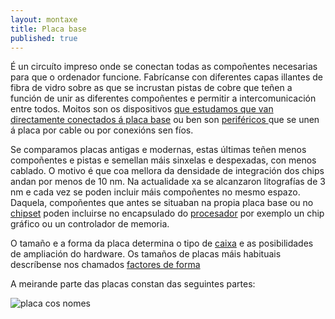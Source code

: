 ```yaml
---
layout: montaxe
title: Placa base
published: true
---
```



É un circuíto impreso onde se conectan todas as compoñentes necesarias para que o ordenador funcione. Fabrícanse con diferentes capas illantes de fibra de vidro sobre as que se incrustan pistas de cobre que teñen a función de unir as diferentes compoñentes e permitir a intercomunicación entre todos. Moitos son os dispositivos <a href="/placa/index.html"> que estudamos que van directamente conectados á placa base</a>   ou ben son  <a href="/perifericos/index.html">periféricos </a> que se unen á placa por cable ou por conexións sen fíos.



<!-- As conexións pode ser directamente sobre a placa ou ben a traverso de conectores externos. -->

Se comparamos placas antigas e modernas, estas últimas teñen menos compoñentes e pistas e semellan máis sinxelas e despexadas, con menos cablado. O motivo é que coa mellora da densidade de integración dos chips andan por menos de  10 nm. Na actualidade xa se alcanzaron litografías de 3 nm e cada vez se poden incluir máis compoñentes no mesmo espazo. Daquela, compoñentes que antes se situaban na propia placa base ou no [chipset]({{site.url}}/placa/12chipset) poden incluirse no encapsulado do [procesador]({{site.url}}/placa/02cpu) por exemplo un chip gráfico ou un  controlador de memoria.




O tamaño e a forma da placa determina o tipo de [caixa]({{site.url}}/montaxe/30chasis) e as posibilidades de ampliación do hardware. Os tamaños de placas máis habituais descríbense nos  chamados [factores de forma]({{site.url}}/placa/00factorforma)

A meirande parte das placas constan das seguintes partes:  

![placa cos nomes]({{site.baseurl}}/imaxes/placa.jpg)
